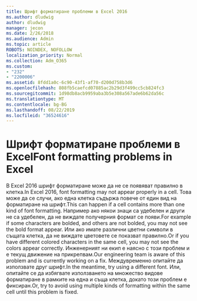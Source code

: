 ```yaml
---
title: Шрифт форматиране проблеми в Excel 2016
ms.author: dludwig
author: dludwig
manager: jecon
ms.date: 2/26/2018
ms.audience: Admin
ms.topic: article
ROBOTS: NOINDEX, NOFOLLOW
localization_priority: Normal
ms.collection: Adm_O365
ms.custom:
- "232"
- "2200006"
ms.assetid: 8fdd1a0c-6c90-43f1-af70-d200d758b3d6
ms.openlocfilehash: 808fb5caefcd07885ac2b29d3f499cc5cb824fc3
ms.sourcegitcommit: 1d98db8acb9959aba3b5e308a567ade6b62da56c
ms.translationtype: MT
ms.contentlocale: bg-BG
ms.lasthandoff: 08/22/2019
ms.locfileid: "36524616"
---
```

# <a name="font-formatting-problems-in-excel"></a><span data-ttu-id="5553e-102">Шрифт форматиране проблеми в Excel</span><span class="sxs-lookup"><span data-stu-id="5553e-102">Font formatting problems in Excel</span></span>

<span data-ttu-id="5553e-103">В Excel 2016 шрифт форматиране може да не се появяват правилно в клетка.</span><span class="sxs-lookup"><span data-stu-id="5553e-103">In Excel 2016, font formatting may not appear properly in a cell.</span></span> <span data-ttu-id="5553e-104">Това може да се случи, ако една клетка съдържа повече от един вид на форматиране на шрифт.</span><span class="sxs-lookup"><span data-stu-id="5553e-104">This can happen if a cell contains more than one kind of font formatting.</span></span> <span data-ttu-id="5553e-105">Например ако някои знаци са удебелен и други не са удебелен, да не виждате получерния формат се появи.</span><span class="sxs-lookup"><span data-stu-id="5553e-105">For example if some characters are bolded, and others are not bolded, you may not see the bold format appear.</span></span> <span data-ttu-id="5553e-106">Или ако имате различни цветни символи в същата клетка, да не виждате цветовете се показват правилно.</span><span class="sxs-lookup"><span data-stu-id="5553e-106">Or if you have different colored characters in the same cell, you may not see the colors appear correctly.</span></span> <span data-ttu-id="5553e-107">Инженерният ни екип е наясно с този проблем и е текущ движение на прикрепвам.</span><span class="sxs-lookup"><span data-stu-id="5553e-107">Our engineering team is aware of this problem and is currently working on a fix.</span></span> <span data-ttu-id="5553e-108">Междувременно опитайте да използвате друг шрифт.</span><span class="sxs-lookup"><span data-stu-id="5553e-108">In the meantime, try using a different font.</span></span> <span data-ttu-id="5553e-109">Или, опитайте се да избягвате използването на множество видове форматиране в рамките на една и съща клетка, докато този проблем е фиксиран.</span><span class="sxs-lookup"><span data-stu-id="5553e-109">Or, try to avoid using multiple kinds of formatting within the same cell until this problem is fixed.</span></span>
  